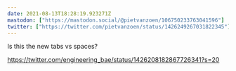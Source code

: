 ```yaml
---
date: 2021-08-13T18:28:19.923271Z
mastodon: ["https://mastodon.social/@pietvanzoen/106750233763041596"]
twitter: ["https://twitter.com/pietvanzoen/status/1426249267031822345"]
---
```

Is this the new tabs vs spaces?

https://twitter.com/engineering_bae/status/1426208182867726341?s=20
